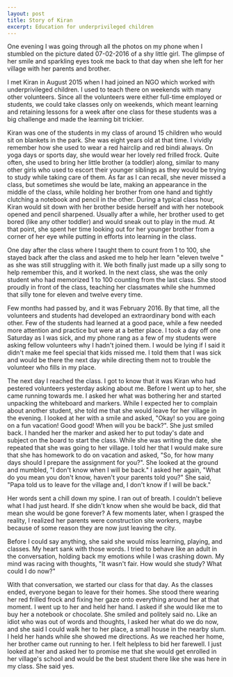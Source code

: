 ```yaml
---
layout: post
title: Story of Kiran
excerpt: Education for underprivileged children
---
```


One evening I was going through all the photos on my phone when I stumbled on the picture dated 07-02-2016 of a shy little girl. The glimpse of her smile and sparkling eyes took me back to that day when she left for her village with her parents and brother.

I met Kiran in August 2015 when I had joined an NGO which worked with underprivileged children. I used to teach there on weekends with many other volunteers. Since all the volunteers were either full-time employed or students, we could take classes only on weekends, which meant learning and retaining lessons for a week after one class for these students was a big challenge and made the learning bit trickier. 

Kiran was one of the students in my class of around 15 children who would sit on blankets in the park. She was eight years old at that time. I vividly remember how she used to wear a red hairclip and red bindi always. On yoga days or sports day, she would wear her lovely red frilled frock. Quite often, she used to bring her little brother (a toddler) along, similar to many other girls who used to escort their younger siblings as they would be trying to study while taking care of them. As far as I can recall, she never missed a class, but sometimes she would be late, making an appearance in the middle of the class, while holding her brother from one hand and tightly clutching a notebook and pencil in the other. During a typical class hour, Kiran would sit down with her brother beside herself and with her notebook opened and pencil sharpened. Usually after a while, her brother used to get bored (like any other toddler) and would sneak out to play in the mud.  At that point, she spent her time looking out for her younger brother from a corner of her eye while putting in efforts into learning in the class. 

One day after the class where I taught them to count from 1 to 100, she stayed back after the class and asked me to help her learn "eleven twelve " as she was still struggling with it. We both finally just made up a silly song to help remember this, and it worked. In the next class, she was the only student who had memorized 1 to 100 counting from the last class. She stood proudly in front of the class, teaching her classmates while she hummed that silly tone for eleven and twelve every time. 

Few months had passed by, and it was February 2016. By that time, all the volunteers and students had developed an extraordinary bond with each other. Few of the students had learned at a good pace, while a few needed more attention and practice but were at a better place.  I took a day off one Saturday as I was sick, and my phone rang as a few of my students were asking fellow volunteers why I hadn't joined them. I would be lying if I said it didn't make me feel special that kids missed me. I told them that I was sick and would be there the next day while directing them not to trouble the volunteer who fills in my place.

The next day I reached the class. I got to know that it was Kiran who had pestered volunteers yesterday asking about me. Before I went up to her, she came running towards me. I asked her what was bothering her and started unpacking the whiteboard and markers. While I expected her to complain about another student, she told me that she would leave for her village in the evening. I looked at her with a smile and asked, "Okay! so you are going on a fun vacation! Good good! When will you be back?". She just smiled back. I handed her the marker and asked her to put today's date and subject on the board to start the class.  While she was writing the date, she repeated that she was going to her village.  I told her that I would make sure that she has homework to do on vacation and asked, "So, for how many days should I prepare the assignment for you?". She looked at the ground and mumbled, "I don't know when I will be back." I asked her again, "What do you mean you don't know, haven't your parents told you?" She said, "Papa told us to leave for the village and, I don't know if I will be back."

Her words sent a chill down my spine. I ran out of breath. I couldn't believe what I had just heard. If she didn't know when she would be back, did that mean she would be gone forever? A few moments later, when I grasped the reality, I realized her parents were construction site workers, maybe because of some reason they are now just leaving the city.

Before I could say anything, she said she would miss learning, playing, and classes. My heart sank with those words. I tried to behave like an adult in the conversation, holding back my emotions while I was crashing down. My mind was racing with thoughts, "It wasn't fair. How would she study? What could I do now?"

With that conversation, we started our class for that day. As the classes ended, everyone began to leave for their homes. She stood there wearing her red frilled frock and fixing her gaze onto everything around her at that moment. I went up to her and held her hand. I asked if she would like me to buy her a notebook or chocolate. She smiled and politely said no. Like an idiot who was out of words and thoughts, I asked her what do we do now, and she said I could walk her to her place, a small house in the nearby slum. I held her hands while she showed me directions. As we reached her home, her brother came out running to her. I felt helpless to bid her farewell. I just looked at her and asked her to promise me that she would get enrolled in her village's school and would be the best student there like she was here in my class. She said yes. 